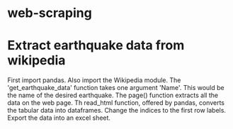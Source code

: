 # web-scraping
# Extract earthquake data from wikipedia
First import pandas. 
Also import the Wikipedia module. 
The 'get_earthquake_data' function takes one argument 'Name'. This would be the name of the desired earthquake.
The page() function extracts all the data on the web page.
Th read_html function, offered by pandas, converts the tabular data into dataframes.
Change the indices to the first row labels.
Export the data into an excel sheet.
